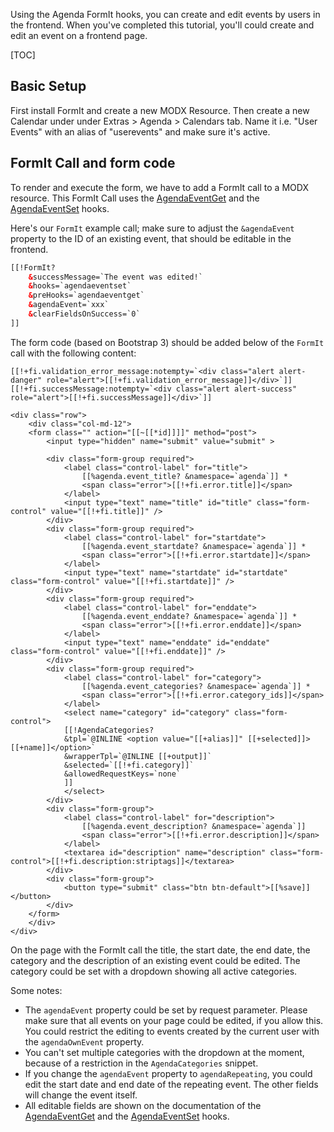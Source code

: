 Using the Agenda FormIt hooks, you can create and edit events by users in the
frontend. When you've completed this tutorial, you'll could create and edit an
event on a frontend page.

[TOC]

## Basic Setup

First install FormIt and create a new MODX Resource. Then create a new Calendar
under under Extras > Agenda > Calendars tab. Name it i.e. "User Events" with an
alias of "userevents" and make sure it's active.

## FormIt Call and form code

To render and execute the form, we have to add a FormIt call to a MODX resource.
This FormIt Call uses the [AgendaEventGet](../04_Snippets/07_AgendaEventGet) and
the [AgendaEventSet](../04_Snippets/08_AgendaEventSet) hooks.

Here's our `FormIt` example call; make sure to adjust the `&agendaEvent` property to
the ID of an existing event, that should be editable in the frontend.

```html
[[!FormIt?
    &successMessage=`The event was edited!`
    &hooks=`agendaeventset`
    &preHooks=`agendaeventget`
    &agendaEvent=`xxx`
    &clearFieldsOnSuccess=`0`
]]
```

The form code (based on Bootstrap 3) should be added below of the `FormIt` call with the following content:

```
[[!+fi.validation_error_message:notempty=`<div class="alert alert-danger" role="alert">[[!+fi.validation_error_message]]</div>`]]
[[!+fi.successMessage:notempty=`<div class="alert alert-success" role="alert">[[!+fi.successMessage]]</div>`]]

<div class="row">
    <div class="col-md-12">
    <form class="" action="[[~[[*id]]]]" method="post">
        <input type="hidden" name="submit" value="submit" >

        <div class="form-group required">
            <label class="control-label" for="title">
                [[%agenda.event_title? &namespace=`agenda`]] *
                <span class="error">[[!+fi.error.title]]</span>
            </label>
            <input type="text" name="title" id="title" class="form-control" value="[[!+fi.title]]" />
        </div>
        <div class="form-group required">
            <label class="control-label" for="startdate">
                [[%agenda.event_startdate? &namespace=`agenda`]] *
                <span class="error">[[!+fi.error.startdate]]</span>
            </label>
            <input type="text" name="startdate" id="startdate" class="form-control" value="[[!+fi.startdate]]" />
        </div>
        <div class="form-group required">
            <label class="control-label" for="enddate">
                [[%agenda.event_enddate? &namespace=`agenda`]] *
                <span class="error">[[!+fi.error.enddate]]</span>
            </label>
            <input type="text" name="enddate" id="enddate" class="form-control" value="[[!+fi.enddate]]" />
        </div>
        <div class="form-group required">
            <label class="control-label" for="category">
                [[%agenda.event_categories? &namespace=`agenda`]] *
                <span class="error">[[!+fi.error.category_ids]]</span>
            </label>
            <select name="category" id="category" class="form-control">
            [[!AgendaCategories?
            &tpl=`@INLINE <option value="[[+alias]]" [[+selected]]>[[+name]]</option>`
            &wrapperTpl=`@INLINE [[+output]]`
            &selected=`[[!+fi.category]]`
            &allowedRequestKeys=`none`
            ]]
            </select>
        </div>
        <div class="form-group">
            <label class="control-label" for="description">
                [[%agenda.event_description? &namespace=`agenda`]]
                <span class="error">[[!+fi.error.description]]</span>
            </label>
            <textarea id="description" name="description" class="form-control">[[!+fi.description:striptags]]</textarea>
        </div>
        <div class="form-group">
            <button type="submit" class="btn btn-default">[[%save]]</button>
        </div>
    </form>
    </div>
</div>
```

On the page with the FormIt call the title, the start date, the end date, the
category and the description of an existing event could be edited. The category
could be set with a dropdown showing all active categories.

Some notes:

- The `agendaEvent` property could be set by request parameter. Please make sure
that all events on your page could be edited, if you allow this. You could
restrict the editing to events created by the current user with the
`agendaOwnEvent` property.
- You can't set multiple categories with the dropdown at the moment, because of
a restriction in the `AgendaCategories` snippet.
- If you change the `agendaEvent` property to `agendaRepeating`, you could edit
the start date and end date of the repeating event. The other fields will change
the event itself.
- All editable fields are shown on the documentation of the
[AgendaEventGet](../04_Snippets/07_AgendaEventGet) and the
[AgendaEventSet](../04_Snippets/08_AgendaEventSet) hooks.
